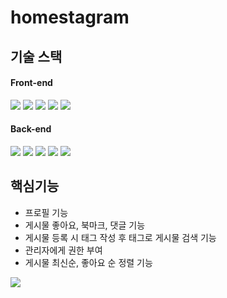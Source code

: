 # homestagram

## 기술 스택
#### Front-end
<img src="https://img.shields.io/badge/Bootstrap-7952B3?style=flat-square&logo=Bootstrap&logoColor=white"/> <img src="https://img.shields.io/badge/HTML5-E34F26?style=flat-square&logo=HTML5&logoColor=white"/> <img src="https://img.shields.io/badge/CSS3-1572B6?style=flat-square&logo=CSS3&logoColor=white"/> <img src="https://img.shields.io/badge/Javascript-F7DF1E?style=flat-square&logo=Javascript&logoColor=white"/> <img src="https://img.shields.io/badge/Jquery-0769AD?style=flat-square&logo=Jquery&logoColor=white"/>
#### Back-end
<img src="https://img.shields.io/badge/JAVA-007396?style=flat-square&logo=JAVA&logoColor=white"/> <img src="https://img.shields.io/badge/Spring Boot-6DB33F?style=flat-square&logo=Spring Boot&logoColor=white"/> <img src="https://img.shields.io/badge/Spring Security-6DB33F?style=flat-square&logo=Spring Security&logoColor=white"/> <img src="https://img.shields.io/badge/Spring Data JPA-6DB33F?style=flat-square&logo=Spring&logoColor=white"/> <img src="https://img.shields.io/badge/PostgreSQL-4169E1?style=flat-square&logo=PostgreSQL=white"/>
## 핵심기능
- 프로필 기능
- 게시물 좋아요, 북마크, 댓글 기능
- 게시물 등록 시 태그 작성 후 태그로 게시물 검색 기능
- 관리자에게 권한 부여
- 게시물 최신순, 좋아요 순 정렬 기능
<img src="https://user-images.githubusercontent.com/73224388/161745220-a3c8e48b-ee7f-41e7-8025-b454c7391858.gif">
